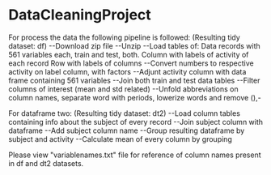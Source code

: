 # DataCleaningProject
For process the data the following pipeline is followed: (Resulting tidy dataset: df)
--Download zip file
--Unzip
--Load tables of:
  Data records with 561 variables each, train and test, both.
  Column with labels of activity of each record
  Row with labels of columns
--Convert numbers to respective activity on label column, with factors
--Adjunt activity column with data frame containing 561 variables
--Join both train and test data tables
--Filter columns of interest (mean and std related) 
--Unfold abbreviations on column names, separate word with periods, lowerize words and remove (),-

For dataframe two: (Resulting tidy dataset: dt2)
--Load column tables containing info about the subject of every record
--Join subject column with dataframe 
--Add subject column name
--Group resulting dataframe by subject and activity
--Calculate mean of every column by grouping

Please view "variablenames.txt" file for reference of column names present in df and dt2 datasets.
